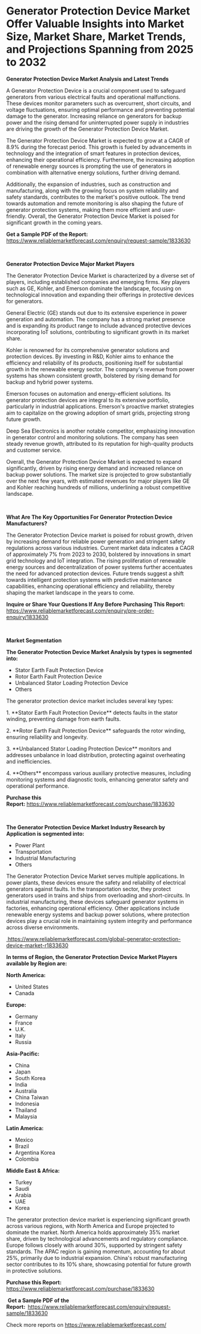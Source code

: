 <p><h1>Generator Protection Device Market Offer Valuable Insights into Market Size, Market Share, Market Trends, and Projections Spanning from 2025 to 2032</h1></p><p><strong>Generator Protection Device Market Analysis and Latest Trends</strong></p>
<p><p>A Generator Protection Device is a crucial component used to safeguard generators from various electrical faults and operational malfunctions. These devices monitor parameters such as overcurrent, short circuits, and voltage fluctuations, ensuring optimal performance and preventing potential damage to the generator. Increasing reliance on generators for backup power and the rising demand for uninterrupted power supply in industries are driving the growth of the Generator Protection Device Market.</p><p>The Generator Protection Device Market is expected to grow at a CAGR of 8.9% during the forecast period. This growth is fueled by advancements in technology and the integration of smart features in protection devices, enhancing their operational efficiency. Furthermore, the increasing adoption of renewable energy sources is prompting the use of generators in combination with alternative energy solutions, further driving demand.</p><p>Additionally, the expansion of industries, such as construction and manufacturing, along with the growing focus on system reliability and safety standards, contributes to the market's positive outlook. The trend towards automation and remote monitoring is also shaping the future of generator protection systems, making them more efficient and user-friendly. Overall, the Generator Protection Device Market is poised for significant growth in the coming years.</p></p>
<p><strong>Get a Sample PDF of the Report:&nbsp;</strong> <a href="https://www.reliablemarketforecast.com/enquiry/request-sample/1833630?utm_campaign=3352&utm_medium=2&utm_source=Github&utm_content=ia&utm_term=26032025&utm_id=generator-protection-device">https://www.reliablemarketforecast.com/enquiry/request-sample/1833630</a></p>
<p>&nbsp;</p>
<p><strong>Generator Protection Device Major Market Players</strong></p>
<p><p>The Generator Protection Device Market is characterized by a diverse set of players, including established companies and emerging firms. Key players such as GE, Kohler, and Emerson dominate the landscape, focusing on technological innovation and expanding their offerings in protective devices for generators.</p><p>General Electric (GE) stands out due to its extensive experience in power generation and automation. The company has a strong market presence and is expanding its product range to include advanced protective devices incorporating IoT solutions, contributing to significant growth in its market share.</p><p>Kohler is renowned for its comprehensive generator solutions and protection devices. By investing in R&D, Kohler aims to enhance the efficiency and reliability of its products, positioning itself for substantial growth in the renewable energy sector. The company's revenue from power systems has shown consistent growth, bolstered by rising demand for backup and hybrid power systems.</p><p>Emerson focuses on automation and energy-efficient solutions. Its generator protection devices are integral to its extensive portfolio, particularly in industrial applications. Emerson's proactive market strategies aim to capitalize on the growing adoption of smart grids, projecting strong future growth.</p><p>Deep Sea Electronics is another notable competitor, emphasizing innovation in generator control and monitoring solutions. The company has seen steady revenue growth, attributed to its reputation for high-quality products and customer service. </p><p>Overall, the Generator Protection Device Market is expected to expand significantly, driven by rising energy demand and increased reliance on backup power solutions. The market size is projected to grow substantially over the next few years, with estimated revenues for major players like GE and Kohler reaching hundreds of millions, underlining a robust competitive landscape.</p></p>
<p>&nbsp;</p>
<p><strong>What Are The Key Opportunities For Generator Protection Device Manufacturers?</strong></p>
<p><p>The Generator Protection Device market is poised for robust growth, driven by increasing demand for reliable power generation and stringent safety regulations across various industries. Current market data indicates a CAGR of approximately 7% from 2023 to 2030, bolstered by innovations in smart grid technology and IoT integration. The rising proliferation of renewable energy sources and decentralization of power systems further accentuates the need for advanced protection devices. Future trends suggest a shift towards intelligent protection systems with predictive maintenance capabilities, enhancing operational efficiency and reliability, thereby shaping the market landscape in the years to come.</p></p>
<p><strong>Inquire or Share Your Questions If Any Before Purchasing This Report:</strong> <a href="https://www.reliablemarketforecast.com/enquiry/pre-order-enquiry/1833630?utm_campaign=3352&utm_medium=2&utm_source=Github&utm_content=ia&utm_term=26032025&utm_id=generator-protection-device">https://www.reliablemarketforecast.com/enquiry/pre-order-enquiry/1833630</a></p>
<p>&nbsp;</p>
<p><strong>Market Segmentation</strong></p>
<p><strong>The Generator Protection Device Market Analysis by types is segmented into:</strong></p>
<p><ul><li>Stator Earth Fault Protection Device</li><li>Rotor Earth Fault Protection Device</li><li>Unbalanced Stator Loading Protection Device</li><li>Others</li></ul></p>
<p><p>The generator protection device market includes several key types: </p><p>1. **Stator Earth Fault Protection Device** detects faults in the stator winding, preventing damage from earth faults.</p><p>2. **Rotor Earth Fault Protection Device** safeguards the rotor winding, ensuring reliability and longevity.</p><p>3. **Unbalanced Stator Loading Protection Device** monitors and addresses unbalance in load distribution, protecting against overheating and inefficiencies.</p><p>4. **Others** encompass various auxiliary protective measures, including monitoring systems and diagnostic tools, enhancing generator safety and operational performance.</p></p>
<p><strong>Purchase this Report:&nbsp;</strong><a href="https://www.reliablemarketforecast.com/purchase/1833630?utm_campaign=3352&utm_medium=2&utm_source=Github&utm_content=ia&utm_term=26032025&utm_id=generator-protection-device">https://www.reliablemarketforecast.com/purchase/1833630</a></p>
<p>&nbsp;</p>
<p><strong>The Generator Protection Device Market Industry Research by Application is segmented into:</strong></p>
<p><ul><li>Power Plant</li><li>Transportation</li><li>Industrial Manufacturing</li><li>Others</li></ul></p>
<p><p>The Generator Protection Device Market serves multiple applications. In power plants, these devices ensure the safety and reliability of electrical generators against faults. In the transportation sector, they protect generators used in trains and ships from overloading and short-circuits. In industrial manufacturing, these devices safeguard generator systems in factories, enhancing operational efficiency. Other applications include renewable energy systems and backup power solutions, where protection devices play a crucial role in maintaining system integrity and performance across diverse environments.</p></p>
<p><a href="https://www.reliablemarketforecast.com/global-generator-protection-device-market-r1833630?utm_campaign=3352&utm_medium=2&utm_source=Github&utm_content=ia&utm_term=26032025&utm_id=generator-protection-device">&nbsp;https://www.reliablemarketforecast.com/global-generator-protection-device-market-r1833630</a></p>
<p><strong>In terms of Region, the Generator Protection Device Market Players available by Region are:</strong></p>
<p>
    <p> <strong> North America: </strong>
        <ul>
            <li>United States</li>
            <li>Canada</li>
        </ul>
        </p> 
    <p> <strong> Europe: </strong>
        <ul>
            <li>Germany</li>
            <li>France</li>
            <li>U.K.</li>
            <li>Italy</li>
            <li>Russia</li>
        </ul>
        </p> 
    <p> <strong> Asia-Pacific: </strong>
        <ul>
            <li>China</li>
            <li>Japan</li>
            <li>South Korea</li>
            <li>India</li>
            <li>Australia</li>
            <li>China Taiwan</li>
            <li>Indonesia</li>
            <li>Thailand</li>
            <li>Malaysia</li>
        </ul>
        </p> 
    <p> <strong> Latin America: </strong>
        <ul>
            <li>Mexico</li>
            <li>Brazil</li>
            <li>Argentina Korea</li>
            <li>Colombia</li>
        </ul>
        </p> 
    <p> <strong> Middle East & Africa: </strong>
        <ul>
            <li>Turkey</li>
            <li>Saudi</li>
            <li>Arabia</li>
            <li>UAE</li>
            <li>Korea</li>
        </ul>
    </p>
    </p>
<p><p>The generator protection device market is experiencing significant growth across various regions, with North America and Europe projected to dominate the market. North America holds approximately 35% market share, driven by technological advancements and regulatory compliance. Europe follows closely with around 30%, supported by stringent safety standards. The APAC region is gaining momentum, accounting for about 25%, primarily due to industrial expansion. China's robust manufacturing sector contributes to its 10% share, showcasing potential for future growth in protective solutions.</p></p>
<p><strong>Purchase this Report: </strong><a href="https://www.reliablemarketforecast.com/purchase/1833630?utm_campaign=3352&utm_medium=2&utm_source=Github&utm_content=ia&utm_term=26032025&utm_id=generator-protection-device">https://www.reliablemarketforecast.com/purchase/1833630</a></p>
<p>&nbsp;<strong>Get a Sample PDF of the Report:&nbsp;&nbsp;</strong><a href="https://www.reliablemarketforecast.com/enquiry/request-sample/1833630?utm_campaign=3352&utm_medium=2&utm_source=Github&utm_content=ia&utm_term=26032025&utm_id=generator-protection-device">https://www.reliablemarketforecast.com/enquiry/request-sample/1833630</a></p>
<p><strong></strong></p>
<p>Check more reports on <a href="https://www.reliablemarketforecast.com/?utm_campaign=3352&utm_medium=2&utm_source=Github&utm_content=ia&utm_term=26032025&utm_id=generator-protection-device">https://www.reliablemarketforecast.com/</a></p>